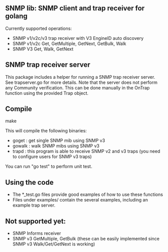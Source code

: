 SNMP lib: SNMP client and trap receiver for golang
--------------------------------
Currently supported operations:
* SNMP v1/v2c/v3 trap receiver with V3 EngineID auto discovery
* SNMP v1/v2c Get, GetMultiple, GetNext, GetBulk, Walk
* SNMP V3     Get, Walk, GetNext

SNMP trap receiver server
--------------------------------
This package includes a helper for running a SNMP trap receiver server. See trapserver.go for more details.
Note that the server does not perform any Community verification. This can be done manually in the OnTrap
function using the provided Trap object.

Compile
--------------------------------
make 

This will compile the following binaries:
* goget  : get single SNMP mib using SNMP v3
* gowalk : walk SNMP mibs using SNMP v3
* trapd  : this program is able to receive SNMP v2 and v3 traps (you need to configure users for SNMP v3 traps)

You can run "go test" to perform unit test.

Using the code
---------------------------------
* The *_test.go files provide good examples of how to use these functions
* Files under examples/ contain the several examples, including an example trap server.

Not supported yet:
------------------
* SNMP Informs receiver
* SNMP v3 GetMultiple, GetBulk (these can be easily implemented since SNMP v3 Walk/Get/GetNext is working)




